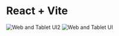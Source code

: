 # React + Vite
  
  <img src="/public/assets/Web and Table2.jpg" alt="Web and Tablet UI2">
    <img src="/public/assets/Web and Table.jpg" alt="Web and Tablet UI">
